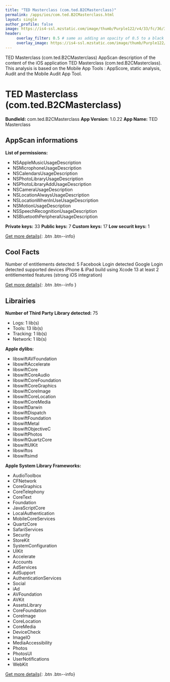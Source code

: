 ```yaml
---
title: "TED Masterclass (com.ted.B2CMasterclass)"
permalink: /apps/ios/com.ted.B2CMasterclass.html
layout: single
author_profile: false
image: https://is4-ssl.mzstatic.com/image/thumb/Purple122/v4/33/fc/36/33fc3615-73af-a47b-1070-2a6d88c5d7ff/AppIcon-0-0-1x_U007emarketing-0-0-0-10-0-0-sRGB-0-0-0-GLES2_U002c0-512MB-85-220-0-0.png/512x512bb.jpg
header: 
     overlay_filter: 0.5 # same as adding an opacity of 0.5 to a black background
     overlay_image: https://is4-ssl.mzstatic.com/image/thumb/Purple122/v4/33/fc/36/33fc3615-73af-a47b-1070-2a6d88c5d7ff/AppIcon-0-0-1x_U007emarketing-0-0-0-10-0-0-sRGB-0-0-0-GLES2_U002c0-512MB-85-220-0-0.png/512x512bb.jpg
---
```

TED Masterclass (com.ted.B2CMasterclass) AppScan description of the content of the iOS application TED Masterclass (com.ted.B2CMasterclass). This analysis is based on the Mobile App Tools : AppScore, static analysis, Audit and the Mobile Audit App Tool.

# TED Masterclass (com.ted.B2CMasterclass)

**BundleId:** com.ted.B2CMasterclass
**App Version:** 1.0.22
**App Name:** TED Masterclass


## AppScan informations 

**List of permissions:** 
- NSAppleMusicUsageDescription
- NSMicrophoneUsageDescription
- NSCalendarsUsageDescription
- NSPhotoLibraryUsageDescription
- NSPhotoLibraryAddUsageDescription
- NSCameraUsageDescription
- NSLocationAlwaysUsageDescription
- NSLocationWhenInUseUsageDescription
- NSMotionUsageDescription
- NSSpeechRecognitionUsageDescription
- NSBluetoothPeripheralUsageDescription
  
  
**Private keys:** 33
**Public keys:** 7
**Custom keys:** 17
**Low securit keys:** 1
  
[Get more details](/pricing.html){: .btn .btn--info}

## Cool Facts

Number of entitlements detected: 5
Facebook Login detected
Google Login detected
supported devices iPhone & iPad
build using Xcode 13
at least 2 entitlemented features (strong iOS integration)
  
[Get more details](/pricing.html){: .btn .btn--info }

## Librairies 
**Number of Third Party Library detected:** 75
- Logs: 1 lib(s)
- Tools: 13 lib(s)
- Tracking: 1 lib(s)
- Network: 1 lib(s)


**Apple dylibs:**
- libswiftAVFoundation
- libswiftAccelerate
- libswiftCore
- libswiftCoreAudio
- libswiftCoreFoundation
- libswiftCoreGraphics
- libswiftCoreImage
- libswiftCoreLocation
- libswiftCoreMedia
- libswiftDarwin
- libswiftDispatch
- libswiftFoundation
- libswiftMetal
- libswiftObjectiveC
- libswiftPhotos
- libswiftQuartzCore
- libswiftUIKit
- libswiftos
- libswiftsimd


**Apple System Library Frameworks:**
- AudioToolbox
- CFNetwork
- CoreGraphics
- CoreTelephony
- CoreText
- Foundation
- JavaScriptCore
- LocalAuthentication
- MobileCoreServices
- QuartzCore
- SafariServices
- Security
- StoreKit
- SystemConfiguration
- UIKit
- Accelerate
- Accounts
- AdServices
- AdSupport
- AuthenticationServices
- Social
- iAd
- AVFoundation
- AVKit
- AssetsLibrary
- CoreFoundation
- CoreImage
- CoreLocation
- CoreMedia
- DeviceCheck
- ImageIO
- MediaAccessibility
- Photos
- PhotosUI
- UserNotifications
- WebKit


  
[Get more details](/pricing.html){: .btn .btn--info}

